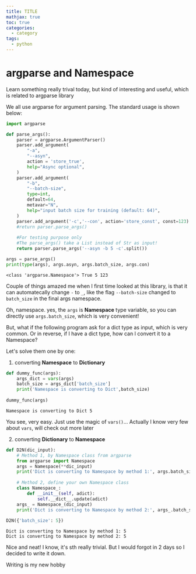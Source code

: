 ```yaml
---
title: TITLE
mathjax: true
toc: true
categories:
  - category
tags:
  - python
---
```


# argparse and Namespace
Learn something really trival today, but kind of interesting and useful, which is related to argparse library

We all use argparse for argument parsing. The standard usage is shown below:


```python
import argparse

def parse_args():
    parser = argparse.ArgumentParser()
    parser.add_argument(
        "-a",
        "--asyn",
        action = 'store_true',
        help="Async optional",
    )
    parser.add_argument(
        "-b",
        "--batch-size",
        type=int,
        default=64,
        metavar="N",
        help="input batch size for training (default: 64)",
    )
    parser.add_argument('-c','--con', action='store_const', const=123)
    #return parser.parse_args()
    
    #For testing purpose only
    #The parse_args() take a List instead of Str as input!
    return parser.parse_args('--asyn -b 5 -c'.split())

args = parse_args()
print(type(args), args.asyn, args.batch_size, args.con)
```

    <class 'argparse.Namespace'> True 5 123


Couple of things amazed me when I first time looked at this library, is that it can automatecally change `-` to `_`, like the flag `--batch-size` changed to `batch_size` in the final args namespace.

Oh, namespace. yes, the `args` is **Namespace** type variable, so you can directly use `args.batch_size`, which is very convenient!

But, what if the following program ask for a dict type as input, which is very common. Or in reverse, if I have a dict type, how can I convert it to a Namespace?  

Let's solve them one by one:
1. converting **Namespace** to **Dictionary**


```python
def dummy_func(args):
    args_dict = vars(args)
    batch_size = args_dict['batch_size']
    print('Namespace is converting to Dict',batch_size)
    
dummy_func(args)
```

    Namespace is converting to Dict 5


You see, very easy. Just use the magic of `vars()`... Actually I know very few about `vars`, will check out more later

2. converting **Dictionary** to **Namespace**


```python
def D2N(dic_input):
    # Method 1, by Namespace class from argparse
    from argparse import Namespace
    args = Namespace(**dic_input)
    print('Dict is converting to Namespace by method 1:', args.batch_size)
    
    # Method 2, define your own Namespace class
    class Namespace_:
        def __init__(self, adict):
            self.__dict__.update(adict)
    args_ = Namespace_(dic_input)
    print('Dict is converting to Namespace by method 2:', args_.batch_size)
    
D2N({'batch_size': 5})
```

    Dict is converting to Namespace by method 1: 5
    Dict is converting to Namespace by method 2: 5


Nice and neat!
I know, it's sth really trivial. But I would forgot in 2 days so I decided to write it down. 

Writing is my new hobby
